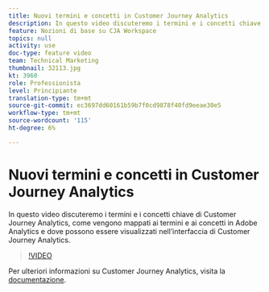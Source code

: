 ```yaml
---
title: Nuovi termini e concetti in Customer Journey Analytics
description: In questo video discuteremo i termini e i concetti chiave di Adobe Customer Journey Analytics, come vengono mappati ai termini e ai concetti in Adobe Analytics e dove possono essere visualizzati nell’interfaccia di Customer Journey Analytics.
feature: Nozioni di base su CJA Workspace
topics: null
activity: use
doc-type: feature video
team: Technical Marketing
thumbnail: 32113.jpg
kt: 3960
role: Professionista
level: Principiante
translation-type: tm+mt
source-git-commit: ec3697dd60161b59b7f0cd9878f40fd9eeae30e5
workflow-type: tm+mt
source-wordcount: '115'
ht-degree: 6%

---
```



# Nuovi termini e concetti in Customer Journey Analytics

In questo video discuteremo i termini e i concetti chiave di Customer Journey Analytics, come vengono mappati ai termini e ai concetti in Adobe Analytics e dove possono essere visualizzati nell’interfaccia di Customer Journey Analytics.

>[!VIDEO](https://video.tv.adobe.com/v/32113/?quality=12)

Per ulteriori informazioni su Customer Journey Analytics, visita la [documentazione](https://docs.adobe.com/content/help/it-IT/analytics-platform/using/cja-landing.html).

